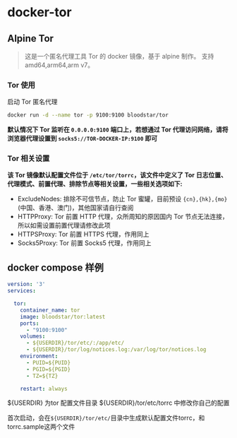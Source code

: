 # docker-tor

## Alpine Tor

> 这是一个匿名代理工具 Tor 的 docker 镜像，基于 alpine 制作。 支持amd64,arm64,arm v7。


### Tor 使用

启动 Tor 匿名代理

``` sh
docker run -d --name tor -p 9100:9100 bloodstar/tor
```

**默认情况下 Tor 监听在 `0.0.0.0:9100` 端口上，若想通过 Tor 代理访问网络，请将浏览器代理设置到 `socks5://TOR-DOCKER-IP:9100` 即可**


### Tor 相关设置

**该 Tor 镜像默认配置文件位于 `/etc/tor/torrc`，该文件中定义了 Tor 日志位置、代理模式、前置代理、排除节点等相关设置，一些相关选项如下:**

- ExcludeNodes: 排除不可信节点，防止 Tor 蜜罐，目前预设 `{cn},{hk},{mo}` (中国、香港、澳门)，其他国家请自行查阅
- HTTPProxy: Tor 前置 HTTP 代理，众所周知的原因国内 Tor 节点无法连接，所以如需设置前置代理请修改此项
- HTTPSProxy: Tor 前置 HTTPS 代理，作用同上
- Socks5Proxy: Tor 前置 Socks5 代理，作用同上

## docker compose 样例

```yaml
version: '3'
services:

  tor:
    container_name: tor
    image: bloodstar/tor:latest
    ports:
      - "9100:9100"
    volumes:
      - ${USERDIR}/tor/etc/:/app/etc/
      - ${USERDIR}/tor/log/notices.log:/var/log/tor/notices.log
    environment:
      - PUID=${PUID}
      - PGID=${PGID}
      - TZ=${TZ}

    restart: always

```

${USERDIR} 为tor 配置文件目录
${USERDIR}/tor/etc/torrc 中修改你自己的配置

首次启动，会在`${USERDIR}/tor/etc/`目录中生成默认配置文件torrc，和torrc.sample这两个文件
